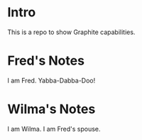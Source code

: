 # Intro

This is a repo to show Graphite capabilities.

# Fred's Notes

I am Fred. Yabba-Dabba-Doo!

# Wilma's Notes

I am Wilma. I am Fred's spouse.
